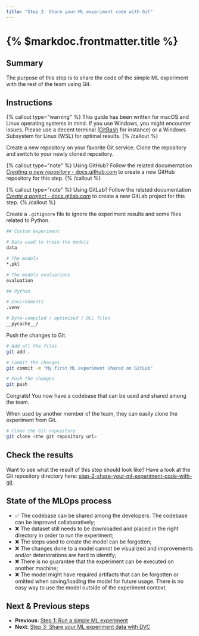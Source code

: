 ```yaml
---
title: "Step 2: Share your ML experiment code with Git"
---
```


# {% $markdoc.frontmatter.title %}

## Summary

The purpose of this step is to share the code of the simple ML experiment with the rest of the team using Git.

## Instructions

{% callout type="warning" %}
This guide has been written for macOS and Linux operating systems in mind. If you use Windows, you might encounter issues. Please use a decent terminal ([GitBash](https://gitforwindows.org/) for instance) or a Windows Subsystem for Linux (WSL) for optimal results.
{% /callout %}

Create a new repository on your favorite Git service. Clone the repository and switch to your newly cloned repository.

{% callout type="note" %}
Using GitHub? Follow the related documentation [_Creating a new repository_ - docs.github.com](https://docs.github.com/en/repositories/creating-and-managing-repositories/creating-a-new-repository) to create a new GitHub repository for this step.
{% /callout %}

{% callout type="note" %}
Using GitLab? Follow the related documentation [_Create a project_ - docs.gitlab.com](https://docs.gitlab.com/ee/user/project/working_with_projects.html#create-a-project) to create a new GitLab project for this step.
{% /callout %}

Create a `.gitignore` file to ignore the experiment results and some files related to Python.

```sh
## Custom experiment

# Data used to train the models
data

# The models
*.pkl

# The models evaluations
evaluation

## Python

# Environments
.venv

# Byte-compiled / optimized / DLL files
__pycache__/
```

Push the changes to Git.

```sh
# Add all the files
git add .

# Commit the changes
git commit -m "My first ML experiment shared on GitLab"

# Push the changes
git push
```

Congrats! You now have a codebase that can be used and shared among the team.

When used by another member of the team, they can easily clone the experiment from Git.

```sh
# Clone the Git repository
git clone <the git repository url>
```

## Check the results

Want to see what the result of this step should look like? Have a look at the Git repository directory here: [step-2-share-your-ml-experiment-code-with-git](https://github.com/csia-pme/a-guide-to-mlops/tree/main/pages/the-guide/step-2-share-your-ml-experiment-code-with-git).

## State of the MLOps process

- ✅ The codebase can be shared among the developers. The codebase can be improved collaboratively;
- ❌ The dataset still needs to be downloaded and placed in the right directory in order to run the experiment;
- ❌ The steps used to create the model can be forgotten;
- ❌ The changes done to a model cannot be visualized and improvements and/or deteriorations are hard to identify;
- ❌ There is no guarantee that the experiment can be executed on another machine;
- ❌ The model might have required artifacts that can be forgotten or omitted when saving/loading the model for future usage. There is no easy way to use the model outside of the experiment context.

## Next & Previous steps

- **Previous**: [Step 1: Run a simple ML experiment](/the-guide/step-1-run-a-simple-ml-experiment)
- **Next**: [Step 3: Share your ML experiment data with DVC](/the-guide/step-3-share-your-ml-experiment-data-with-dvc)
